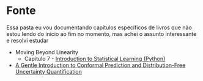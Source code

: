 # Fonte
Essa pasta eu vou documentando capítulos específicos de livros que não estou lendo do início ao fim no momento, mas achei o assunto interessante e resolvi estudar
- Moving Beyond Linearity
  - Capítulo 7 - [Introduction to Statistical Learning (Python)](https://www.statlearning.com/)
- [A Gentle Introduction to Conformal Prediction and Distribution-Free Uncertainty Quantification](https://arxiv.org/pdf/2107.07511.pdf)